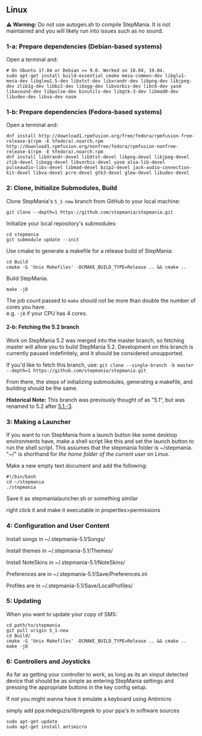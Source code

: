 ## Linux

**⚠️ Warning:** Do not use autogen.sh to compile StepMania. It is not maintained and you will likely run into issues such as no sound.

### 1-a: Prepare dependencies (Debian-based systems)

Open a terminal and:

```
# On Ubuntu 17.04 or Debian >= 9.0. Worked on 18.04, 19.04.
sudo apt-get install build-essential cmake mesa-common-dev libglu1-mesa-dev libglew1.5-dev libxtst-dev libxrandr-dev libpng-dev libjpeg-dev zlib1g-dev libbz2-dev libogg-dev libvorbis-dev libc6-dev yasm libasound-dev libpulse-dev binutils-dev libgtk-3-dev libmad0-dev libudev-dev libva-dev nasm
```

### 1-b: Prepare dependencies (Fedora-based systems)

Open a terminal and:
```
dnf install http://download1.rpmfusion.org/free/fedora/rpmfusion-free-release-$(rpm -E %fedora).noarch.rpm http://download1.rpmfusion.org/nonfree/fedora/rpmfusion-nonfree-release-$(rpm -E %fedora).noarch.rpm
dnf install libXrandr-devel libXtst-devel libpng-devel libjpeg-devel zlib-devel libogg-devel libvorbis-devel yasm alsa-lib-devel pulseaudio-libs-devel libmad-devel bzip2-devel jack-audio-connection-kit-devel libva-devel pcre-devel gtk3-devel glew-devel libudev-devel
```

### 2: Clone, Initialize Submodules, Build

Clone StepMania's `5_1-new` branch from GitHub to your local machine:
```
git clone --depth=1 https://github.com/stepmania/stepmania.git
```

Initialize your local repository's submodules:
```
cd stepmania
git submodule update --init
```

Use cmake to generate a makefile for a release build of StepMania:
```
cd Build
cmake -G 'Unix Makefiles' -DCMAKE_BUILD_TYPE=Release .. && cmake ..
```

Build StepMania.
```
make -j8
```
The job count passed to `make` should not be more than double the number of cores you have.<br>e.g. `-j8` if your CPU has 4 cores.


#### 2-b: Fetching the 5.2 branch
Work on StepMania 5.2 was merged into the master branch, so fetching master will allow you to build StepMania 5.2.  Development on this branch is currently paused indefinitely, and it should be considered unsupported.

If you'd like to fetch this branch, use:
`git clone --single-branch -b master --depth=1 https://github.com/stepmania/stepmania.git`

From there, the steps of initializing submodules, generating a makefile, and building should be the same.

**Historical Note:**  This branch was previously thought of as "5.1", but was renamed to 5.2 after [5.1.-3](https://github.com/stepmania/stepmania/releases/tag/v5.1.0a3).



### 3: Making a Launcher

If you want to run StepMania from a launch button like some desktop environments have, make a shell script like this and set the launch button to run the shell script. This assumes that the stepmania folder is \~/stepmania.  "\~/" is shorthand for *the home folder of the current user on Linux*.

Make a new empty text document and add the following:
```
#!/bin/bash
cd ~/stepmania
./stepmania
```
Save it as stepmanialauncher.sh or something similar

right click it and make it executable in properties>permissions

### 4: Configuration and User Content

Install songs in ~/.stepmania-5.1/Songs/

Install themes in ~/.stepmania-5.1/Themes/

Install NoteSkins in ~/.stepmania-5.1/NoteSkins/

Preferences are in ~/.stepmania-5.1/Save/Preferences.ini

Profiles are in ~/.stepmania-5.1/Save/LocalProfiles/

### 5: Updating

When you want to update your copy of SM5:
```
cd path/to/stepmania
git pull origin 5_1-new
cd Build/
cmake -G 'Unix Makefiles' -DCMAKE_BUILD_TYPE=Release .. && cmake ..
make -j8
```

### 6: Controllers and Joysticks

As far as getting your controller to work, as long as its an xinput detected device that should be as simple as entering StepMania settings and pressing the appropriate buttons in the key config setup.

If not you might wanna have it emulate a keyboard using Antimicro

simply add ppa:mdeguzis/libregeek to your ppa's in software sources
```
sudo apt-get update
sudo apt-get install antimicro
```